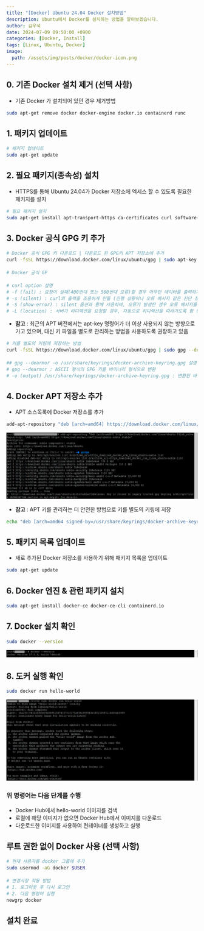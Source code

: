 ```yaml
---
title: "[Docker] Ubuntu 24.04 Docker 설치방법"
description: Ubuntu에서 Docker를 설치하는 방법을 알아보겠습니다.
author: 김우석
date: 2024-07-09 09:50:00 +0900
categories: [Docker, Install]
tags: [Linux, Ubuntu, Docker]
image:
  path: /assets/img/posts/docker/docker-icon.png
---
```


## 0. 기존 Docker 설치 제거 (선택 사항)
- 기존 Docker 가 설치되어 있던 경우 제거방법

```bash
sudo apt-get remove docker docker-engine docker.io containerd runc
```
## 1. 패키지 업데이트
```bash
# 패키지 업데이트
sudo apt-get update
```

## 2. 필요 패키지(종속성) 설치
- HTTPS를 통해 Ubuntu 24.04가 Docker 저장소에 엑세스 할 수 있도록 필요한 패키지를 설치

```bash
# 필요 패키지 설치
sudo apt-get install apt-transport-https ca-certificates curl software-properties-common
```

## 3. Docker 공식 GPG 키 추가
```bash
# Docker 공식 GPG 키 다운로드 | 다운로드 된 GPG키 APT 저장소에 추가
curl -fsSL https://download.docker.com/linux/ubuntu/gpg | sudo apt-key add -

# Docker 공식 GP

# curl option 설명
# -f (fail) : 요청이 실패(400번대 또는 500번대 오류)할 경우 아무런 데이터를 출력하지 않음
# -s (silent) : curl의 출력을 조용하게 만듦 (진행 상황이나 오류 메시지 같은 진단 정보를 표시하지 않음)
# -S (show-error) : silent 옵션과 함께 사용하여, 오류가 발생한 경우 오류 메시지를 표시 (-s 옵션만 사용하면 모든 메시지가 숨겨지지만, -S를 추가하면 오류 메시지는 출력)
# -L (location) : 서버가 리디렉션을 요청할 경우, 자동으로 리디렉션을 따라가도록 함 (ex> 서버가 3xx 상태 코드와 함께 Location 헤더를 반환하면, curl은 그 URL로 자동으로 요청을 보냄)
```

- **참고** : 최근의 APT 버전에서는 apt-key 명령어가 더 이상 사용되지 않는 방향으로 가고 있으며, 대신 키 파일을 별도로 관리하는 방법을 사용하도록 권장하고 있음

```bash
# 키를 별도의 키링에 저장하는 방법
curl -fsSL https://download.docker.com/linux/ubuntu/gpg | sudo gpg --dearmor -o /usr/share/keyrings/docker-archive-keyring.gpg

## gpg --dearmor -o /usr/share/keyrings/docker-archive-keyring.gpg 설명
# gpg --dearmor : ASCII 형식의 GPG 키를 바이너리 형식으로 변환
# -o (output) /usr/share/keyrings/docker-archive-keyring.gpg : 변환된 바이너리 키를 /usr/share/keyrings/docker-archive-keyring.gpg 파일에 저장
```

## 4. Docker APT 저장소 추가
- APT 소스목록에 Docker 저장소를 추가

```bash
add-apt-repository "deb [arch=amd64] https://download.docker.com/linux/ubuntu $(lsb_release -cs) stable"
```

![aptrepo](../../assets/img/posts/docker/docker-install-ubuntu/addaptrepository.png)

- **참고** : APT 키를 관리하는 더 안전한 방법으로 키를 별도의 키링에 저장

```bash
echo "deb [arch=amd64 signed-by=/usr/share/keyrings/docker-archive-keyring.gpg] https://download.docker.com/linux/ubuntu $(lsb_release -cs) stable" | sudo tee /etc/apt/sources.list.d/docker.list > /dev/null
```

## 5. 패키지 목록 업데이트
- 새로 추가된 Docker 저장소를 사용하기 위해 패키지 목록을 업데이트

```bash
sudo apt-get update
```

## 6. Docker 엔진 & 관련 패키지 설치
```bash
sudo apt-get install docker-ce docker-ce-cli containerd.io
```

## 7. Docker 설치 확인
```bash
sudo docker --version
```

![dockerv](../../assets/img/posts/docker/docker-install-ubuntu/docker-version.png)

## 8. 도커 실행 확인
```bash
sudo docker run hello-world
```

![dockerv](../../assets/img/posts/docker/docker-install-ubuntu/docker-helloworld.png)

### 위 명령어는 다음 단계를 수행
- Docker Hub에서 hello-world 이미지를 검색
- 로컬에 해당 이미지가 없으면 Docker Hub에서 이미지를 다운로드
- 다운로드한 이미지를 사용하여 컨테이너를 생성하고 실행

## 루트 권한 없이 Docker 사용 (선택 사항)
```bash
# 현재 사용자를 docker 그룹에 추가
sudo usermod -aG docker $USER

# 변경사항 적용 방법
# 1. 로그아웃 후 다시 로그인
# 2. 다음 명령어 실행
newgrp docker
```

## 설치 완료